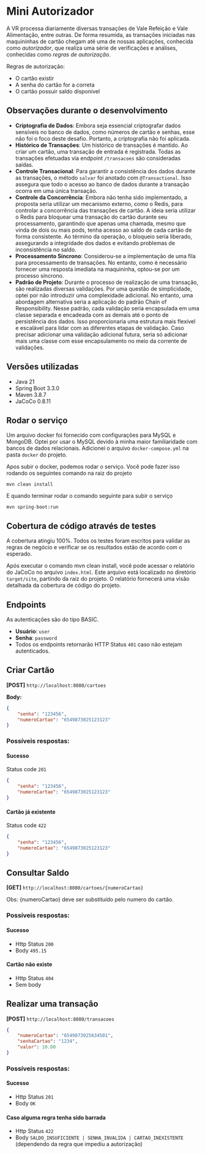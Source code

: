 # Mini Autorizador

A VR processa diariamente diversas transações de Vale Refeição e Vale Alimentação, entre outras. De forma resumida, as transações iniciadas nas maquininhas de cartão chegam até uma de nossas aplicações, conhecida como *autorizador*, que realiza uma série de verificações e análises, conhecidas como *regras de autorização*.

Regras de autorização:
- O cartão existir
- A senha do cartão for a correta
- O cartão possuir saldo disponível

## Observações durante o desenvolvimento

- **Criptografia de Dados**: Embora seja essencial criptografar dados sensíveis no banco de dados, como números de cartão e senhas, esse não foi o foco deste desafio. Portanto, a criptografia não foi aplicada.
- **Histórico de Transações**: Um histórico de transações é mantido. Ao criar um cartão, uma transação de entrada é registrada. Todas as transações efetuadas via endpoint `/transacoes` são consideradas saídas.
- **Controle Transacional**: Para garantir a consistência dos dados durante as transações, o método `salvar` foi anotado com `@Transactional`. Isso assegura que todo o acesso ao banco de dados durante a transação ocorra em uma única transação.
- **Controle da Concorrência**: Embora não tenha sido implementado, a proposta seria utilizar um mecanismo externo, como o Redis, para controlar a concorrência das transações de cartão. A ideia seria utilizar o Redis para bloquear uma transação do cartão durante seu processamento, garantindo que apenas uma chamada, mesmo que vinda de dois ou mais pods, tenha acesso ao saldo de cada cartão de forma consistente. Ao término da operação, o bloqueio seria liberado, assegurando a integridade dos dados e evitando problemas de inconsistência no saldo.
- **Processamento Síncrono**: Considerou-se a implementação de uma fila para processamento de transações. No entanto, como é necessário fornecer uma resposta imediata na maquininha, optou-se por um processo síncrono.
- **Padrão de Projeto**: Durante o processo de realização de uma transação, são realizadas diversas validações. Por uma questão de simplicidade, optei por não introduzir uma complexidade adicional. No entanto, uma abordagem alternativa seria a aplicação do padrão Chain of Responsibility. Nesse padrão, cada validação seria encapsulada em uma classe separada e encadeada com as demais até o ponto de persistência dos dados. Isso proporcionaria uma estrutura mais flexível e escalável para lidar com as diferentes etapas de validação. Caso precisar adicionar uma validação adicional futura, seria só adicionar mais uma classe com esse encapsulamento no meio da corrente de validações.
## Versões utilizadas
- Java 21
- Spring Boot 3.3.0
- Maven 3.8.7
- JaCoCo 0.8.11

## Rodar o serviço
Um arquivo docker foi fornecido com configurações para MySQL e MongoDB. Optei por usar o MySQL devido à minha maior familiaridade com bancos de dados relacionais. Adicionei o arquivo `docker-compose.yml` na pasta `docker` do projeto.

Apos subir o docker, podemos rodar o serviço. Você pode fazer isso rodando os seguintes comando na raiz do projeto
```
mvn clean install
```
E quando terminar rodar o comando seguinte para subir o serviço
```
mvn spring-boot:run
```

## Cobertura de código através de testes

A cobertura atingiu 100%. Todos os testes foram escritos para validar as regras de negócio e verificar se os resultados estão de acordo com o esperado.

Após executar o comando mvn clean install, você pode acessar o relatório do JaCoCo no arquivo `index.html`. Este arquivo está localizado no diretório `target/site`, partindo da raiz do projeto. O relatório fornecerá uma visão detalhada da cobertura de código do projeto.

## Endpoints

As autenticações são do tipo BASIC.

- **Usuário**: `user`
- **Senha**: `password`
- Todos os endpoints retornarão HTTP Status `401` caso não estejam autenticados.

## Criar Cartão

**[POST]** `http://localhost:8080/cartoes`

**Body:**
```json
{
    "senha": "123456",
    "numeroCartao": "6549873025123123"
}
```

### Possíveis respostas:
#### Sucesso
Status code `201`
```json
{
    "senha": "123456",
    "numeroCartao": "6549873025123123"
}
```

#### Cartão já existente
Status code `422`
```json
{
    "senha": "123456",
    "numeroCartao": "6549873025123123"
}
```

## Consultar Saldo

**[GET]** `http://localhost:8080/cartoes/{numeroCartao}`

Obs: {numeroCartao} deve ser substituído pelo numero do cartão.

### Possíveis respostas:
#### Sucesso
- Http Status `200`
- Body `495.15`

#### Cartão não existe
- Http Status `404`
- Sem body

## Realizar uma transação

**[POST]** `http://localhost:8080/transacoes`
```json
{ 
    "numeroCartao": "6549873025634501",
    "senhaCartao": "1234",
    "valor": 10.00
}
```

### Possíveis respostas:
#### Sucesso
- Http Status `201`
- Body `OK`

#### Caso alguma regra tenha sido barrada
- Http Status `422`
- Body `SALDO_INSUFICIENTE | SENHA_INVALIDA | CARTAO_INEXISTENTE` (dependendo da regra que impediu a autorização)